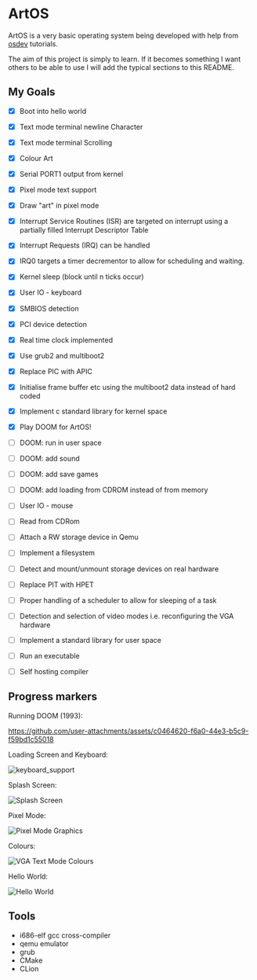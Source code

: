 # ArtOS
ArtOS is a very basic operating system being developed with help from [osdev](https://wiki.osdev.org/Bare_Bones) tutorials. 

The aim of this project is simply to learn. If it becomes something I want others to be able to use I will add the typical sections to this README.

## My Goals
- [x] Boot into hello world
- [x] Text mode terminal newline Character
- [x] Text mode terminal Scrolling
- [x] Colour Art
- [x] Serial PORT1 output from kernel
- [x] Pixel mode text support
- [x] Draw "art" in pixel mode
- [x] Interrupt Service Routines (ISR) are targeted on interrupt using a partially filled Interrupt Descriptor Table
- [x] Interrupt Requests (IRQ) can be handled
- [x] IRQ0 targets a timer decrementor to allow for scheduling and waiting.
- [x] Kernel sleep (block until n ticks occur)
- [x] User IO - keyboard
- [x] SMBIOS detection
- [x] PCI device detection
- [x] Real time clock implemented
- [x] Use grub2 and multiboot2
- [x] Replace PIC with APIC
- [x] Initialise frame buffer etc using the multiboot2 data instead of hard coded
- [x] Implement c standard library for kernel space
- [x] Play DOOM for ArtOS!
- [ ] DOOM: run in user space
- [ ] DOOM: add sound
- [ ] DOOM: add save games
- [ ] DOOM: add loading from CDROM instead of from memory
- [ ] User IO - mouse
- [ ] Read from CDRom
- [ ] Attach a RW storage device in Qemu
- [ ] Implement a filesystem
- [ ] Detect and mount/unmount storage devices on real hardware
- [ ] Replace PIT with HPET
- [ ] Proper handling of a scheduler to allow for sleeping of a task
- [ ] Detection and selection of video modes i.e. reconfiguring the VGA hardware
- [ ] Implement a standard library for user space
- [ ] Run an executable
- [ ] Self hosting compiler


## Progress markers

Running DOOM (1993):

https://github.com/user-attachments/assets/c0464620-f6a0-44e3-b5c9-f59bd1c55018

Loading Screen and Keyboard:

![keyboard_support](https://github.com/user-attachments/assets/8fea2d96-1281-46d2-94d4-97fe90898c3f)

Splash Screen:

![Splash Screen](https://github.com/user-attachments/assets/7e11bf7d-7b6a-4f3f-b169-63956f5d99e4)


Pixel Mode:

![Pixel Mode Graphics](https://github.com/user-attachments/assets/7409c5e2-a6e2-4e1f-a4d6-326ad56a3bef)


Colours:

![VGA Text Mode Colours](https://github.com/user-attachments/assets/185d925c-64bc-4986-af92-3fdbf05f513e)


Hello World:

![Hello World](https://github.com/user-attachments/assets/27ce4931-914b-4c4e-bdbf-f9c89d69ac8a)



## Tools
- i686-elf gcc cross-compiler
- qemu emulator
- grub
- CMake
- CLion

